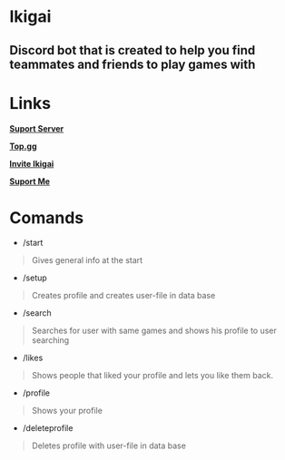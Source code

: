 <h1 class="code-line" data-line-start=0 data-line-end=1 ><a id="Ikigai_0"></a>Ikigai</h1>
<h2 class="code-line" data-line-start=2 data-line-end=3 ><a id="Discord_bot_that_is_created_to_help_you_find_teammates_and_friends_to_play_games_with_2"></a>Discord bot that is created to help you find teammates and friends to play games with</h2>
<h1 class="code-line" data-line-start=4 data-line-end=5 ><a id="Links_4"></a>Links</h1>
<p class="has-line-data" data-line-start="6" data-line-end="7"><a href="https://discord.gg/hnCQAfJS"><strong>Suport Server</strong></a></p>
<p class="has-line-data" data-line-start="8" data-line-end="9"><a href="https://top.gg/bot/1016513838486655026"><strong>Top.gg</strong></a></p>
<p class="has-line-data" data-line-start="10" data-line-end="11"><a href="https://discord.com/api/oauth2/authorize?client_id=1016513838486655026&amp;permissions=2048&amp;scope=bot"><strong>Invite Ikigai</strong></a></p>
<p class="has-line-data" data-line-start="12" data-line-end="13"><a href="https://www.buymeacoffee.com/yasushiko"><strong>Suport Me</strong></a></p>
<h1 class="code-line" data-line-start=14 data-line-end=15 ><a id="Comands_14"></a>Comands</h1>
<ul>
<li class="has-line-data" data-line-start="16" data-line-end="18">/start</li>
</ul>
<blockquote>
<p class="has-line-data" data-line-start="18" data-line-end="19">Gives general info at the start</p>
</blockquote>
<ul>
<li class="has-line-data" data-line-start="20" data-line-end="22">/setup</li>
</ul>
<blockquote>
<p class="has-line-data" data-line-start="22" data-line-end="23">Creates profile and creates user-file in data base</p>
</blockquote>
<ul>
<li class="has-line-data" data-line-start="24" data-line-end="26">/search</li>
</ul>
<blockquote>
<p class="has-line-data" data-line-start="26" data-line-end="27">Searches for user with same games and shows his profile to user searching</p>
</blockquote>
<ul>
<li class="has-line-data" data-line-start="28" data-line-end="30">/likes</li>
</ul>
<blockquote>
<p class="has-line-data" data-line-start="30" data-line-end="31">Shows people that liked your profile and lets you like them back.</p>
</blockquote>
<ul>
<li class="has-line-data" data-line-start="32" data-line-end="34">/profile</li>
</ul>
<blockquote>
<p class="has-line-data" data-line-start="34" data-line-end="35">Shows your profile</p>
</blockquote>
<ul>
<li class="has-line-data" data-line-start="36" data-line-end="38">/deleteprofile</li>
</ul>
<blockquote>
<p class="has-line-data" data-line-start="38" data-line-end="39">Deletes profile with user-file in data base</p>
</blockquote>